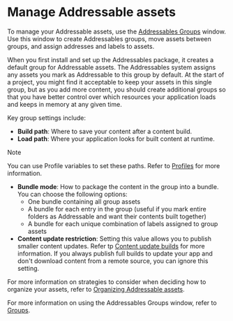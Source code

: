 # Manage Addressable assets

To manage your Addressable assets, use the [Addressables Groups](Groups.md) window. Use this window to create Addressables groups, move assets between groups, and assign addresses and labels to assets.

When you first install and set up the Addressables package, it creates a default group for Addressable assets. The Addressables system assigns any assets you mark as Addressable to this group by default. At the start of a project, you might find it acceptable to keep your assets in this single group, but as you add more content, you should create additional groups so that you have better control over which resources your application loads and keeps in memory at any given time.

Key group settings include:

* **Build path**: Where to save your content after a content build.
* **Load path**: Where your application looks for built content at runtime.

> [!NOTE]
> You can use Profile variables to set these paths. Refer to [Profiles](AddressableAssetsProfiles.md) for more information.

* **Bundle mode**: How to package the content in the group into a bundle. You can choose the following options:
    * One bundle containing all group assets
    * A bundle for each entry in the group (useful if you mark entire folders as Addressable and want their contents built together)
    * A bundle for each unique combination of labels assigned to group assets
* **Content update restriction**: Setting this value allows you to publish smaller content updates. Refer tp [Content update builds](xref:addressables-content-update-builds) for more information. If you always publish full builds to update your app and don't download content from a remote source, you can ignore this setting.

For more information on strategies to consider when deciding how to organize your assets, refer to [Organizing Addressable assets](xref:addressables-assets-development-cycle).

For more information on using the Addressables Groups window, refer to [Groups](Groups.md).
